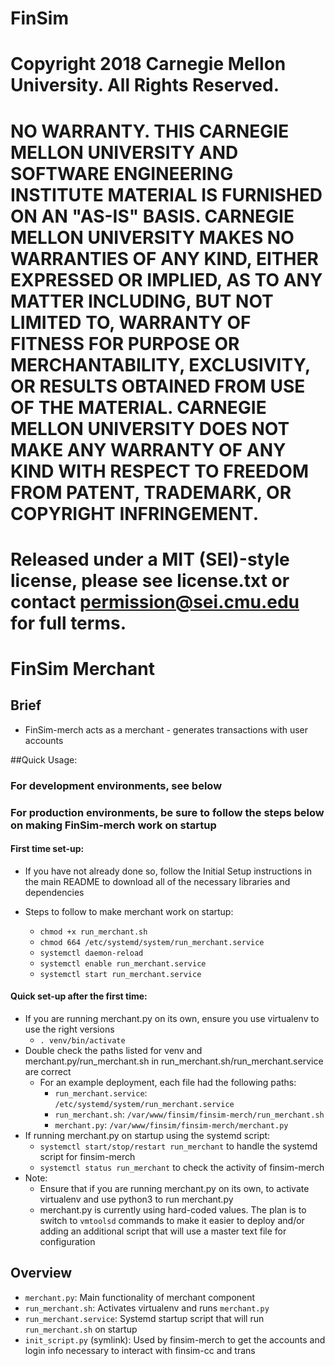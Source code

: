 #  FinSim
#  Copyright 2018 Carnegie Mellon University. All Rights Reserved.
#  NO WARRANTY. THIS CARNEGIE MELLON UNIVERSITY AND SOFTWARE ENGINEERING INSTITUTE MATERIAL IS FURNISHED ON AN "AS-IS" BASIS. CARNEGIE MELLON UNIVERSITY MAKES NO WARRANTIES OF ANY KIND, EITHER EXPRESSED OR IMPLIED, AS TO ANY MATTER INCLUDING, BUT NOT LIMITED TO, WARRANTY OF FITNESS FOR PURPOSE OR MERCHANTABILITY, EXCLUSIVITY, OR RESULTS OBTAINED FROM USE OF THE MATERIAL. CARNEGIE MELLON UNIVERSITY DOES NOT MAKE ANY WARRANTY OF ANY KIND WITH RESPECT TO FREEDOM FROM PATENT, TRADEMARK, OR COPYRIGHT INFRINGEMENT.
#  Released under a MIT (SEI)-style license, please see license.txt or contact permission@sei.cmu.edu for full terms.

# FinSim Merchant

## Brief
- FinSim-merch acts as a merchant - generates transactions with user accounts

##Quick Usage:

### For development environments, see below

### For production environments, be sure to follow the steps below on making FinSim-merch work on startup

#### First time set-up:

- If you have not already done so, follow the Initial Setup instructions in the main README to download all of the necessary libraries and dependencies

- Steps to follow to make merchant work on startup:
    - `chmod +x run_merchant.sh`
    - `chmod 664 /etc/systemd/system/run_merchant.service`
    - `systemctl daemon-reload`
    - `systemctl enable run_merchant.service`
    - `systemctl start run_merchant.service`

#### Quick set-up after the first time:
- If you are running merchant.py on its own, ensure you use virtualenv to use the right versions
    - `. venv/bin/activate`
- Double check the paths listed for venv and merchant.py/run_merchant.sh in run_merchant.sh/run_merchant.service are correct
    - For an example deployment, each file had the following paths:
        - `run_merchant.service`: `/etc/systemd/system/run_merchant.service`
        - `run_merchant.sh`: `/var/www/finsim/finsim-merch/run_merchant.sh`
        - `merchant.py`: `/var/www/finsim/finsim-merch/merchant.py`
- If running merchant.py on startup using the systemd script:
    - `systemctl start/stop/restart run_merchant` to handle the systemd script for finsim-merch
    - `systemctl status run_merchant` to check the activity of finsim-merch
- Note:
    - Ensure that if you are running merchant.py on its own, to activate virtualenv and use python3 to run merchant.py
    - merchant.py is currently using hard-coded values. The plan is to switch to `vmtoolsd` commands to make it easier to deploy and/or adding an additional script that will use a master text file for configuration

## Overview
- `merchant.py`: Main functionality of merchant component
- `run_merchant.sh`: Activates virtualenv and runs `merchant.py`
- `run_merchant.service`: Systemd startup script that will run `run_merchant.sh` on startup
- `init_script.py` (symlink): Used by finsim-merch to get the accounts and login info necessary to interact with finsim-cc and trans



